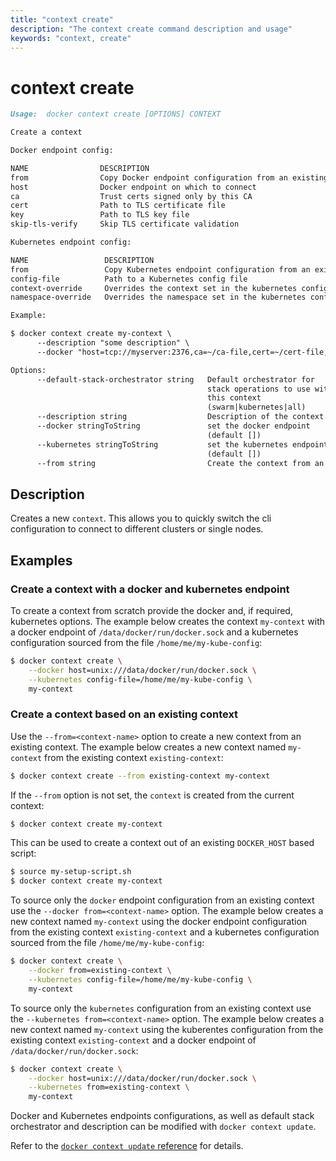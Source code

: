 ```yaml
---
title: "context create"
description: "The context create command description and usage"
keywords: "context, create"
---
```


# context create

```markdown
Usage:  docker context create [OPTIONS] CONTEXT

Create a context

Docker endpoint config:

NAME                DESCRIPTION
from                Copy Docker endpoint configuration from an existing context
host                Docker endpoint on which to connect
ca                  Trust certs signed only by this CA
cert                Path to TLS certificate file
key                 Path to TLS key file
skip-tls-verify     Skip TLS certificate validation

Kubernetes endpoint config:

NAME                 DESCRIPTION
from                 Copy Kubernetes endpoint configuration from an existing context
config-file          Path to a Kubernetes config file
context-override     Overrides the context set in the kubernetes config file
namespace-override   Overrides the namespace set in the kubernetes config file

Example:

$ docker context create my-context \
      --description "some description" \
      --docker "host=tcp://myserver:2376,ca=~/ca-file,cert=~/cert-file,key=~/key-file"

Options:
      --default-stack-orchestrator string   Default orchestrator for
                                            stack operations to use with
                                            this context
                                            (swarm|kubernetes|all)
      --description string                  Description of the context
      --docker stringToString               set the docker endpoint
                                            (default [])
      --kubernetes stringToString           set the kubernetes endpoint
                                            (default [])
      --from string                         Create the context from an existing context
```

## Description

Creates a new `context`. This allows you to quickly switch the cli
configuration to connect to different clusters or single nodes.

## Examples

### Create a context with a docker and kubernetes endpoint

To create a context from scratch provide the docker and, if required,
kubernetes options. The example below creates the context `my-context`
with a docker endpoint of `/data/docker/run/docker.sock` and a kubernetes configuration
sourced from the file `/home/me/my-kube-config`:

```bash
$ docker context create \
    --docker host=unix:///data/docker/run/docker.sock \
    --kubernetes config-file=/home/me/my-kube-config \
    my-context
```

### Create a context based on an existing context

Use the `--from=<context-name>` option to create a new context from
an existing context. The example below creates a new context named `my-context`
from the existing context `existing-context`:

```bash
$ docker context create --from existing-context my-context
```

If the `--from` option is not set, the `context` is created from the current context:

```bash
$ docker context create my-context
```

This can be used to create a context out of an existing `DOCKER_HOST` based script:

```bash
$ source my-setup-script.sh
$ docker context create my-context
```

To source only the `docker` endpoint configuration from an existing context
use the `--docker from=<context-name>` option. The example below creates a
new context named `my-context` using the docker endpoint configuration from
the existing context `existing-context` and a kubernetes configuration sourced
from the file `/home/me/my-kube-config`:

```bash
$ docker context create \
    --docker from=existing-context \
    --kubernetes config-file=/home/me/my-kube-config \
    my-context
```

To source only the `kubernetes` configuration from an existing context use the
`--kubernetes from=<context-name>` option. The example below creates a new
context named `my-context` using the kuberentes configuration from the existing
context `existing-context` and a docker endpoint of `/data/docker/run/docker.sock`:

```bash
$ docker context create \
    --docker host=unix:///data/docker/run/docker.sock \
    --kubernetes from=existing-context \
    my-context
```

Docker and Kubernetes endpoints configurations, as well as default stack
orchestrator and description can be modified with `docker context update`.

Refer to the [`docker context update` reference](context_update.md) for details.
